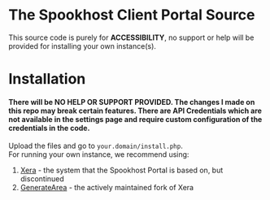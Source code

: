# The Spookhost Client Portal Source
This source code is purely for **ACCESSIBILITY**, no support or help will be provided for installing your own instance(s). 
# Installation
#### There will be NO HELP OR SUPPORT PROVIDED. The changes I made on this repo may break certain features. There are API Credentials which are not available in the settings page and require custom configuration of the credentials in the code.
Upload the files and go to `your.domain/install.php`.<br>
For running your own instance, we recommend using:
1.  <a href="https://github.com/mahtab2003/Xera/" target="_blank">Xera</a> - the system that the Spookhost Portal is based on, but discontinued 
2. <a href="https://github.com/GenerateApps/GenerateArea/" target="_blank">GenerateArea</a> - the actively maintained fork of Xera